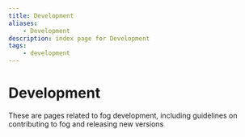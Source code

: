```yaml
---
title: Development
aliases:
    - Development
description: index page for Development
tags:
    - development
---
```


# Development

These are pages related to fog development, including guidelines on contributing to fog and releasing new versions

